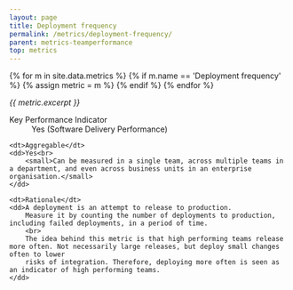 ```yaml
---
layout: page
title: Deployment frequency
permalink: /metrics/deployment-frequency/
parent: metrics-teamperformance
top: metrics
---
```


{% for m in site.data.metrics %}
    {% if m.name == 'Deployment frequency' %}
        {% assign metric = m %}
    {% endif %}
{% endfor %}

_{{ metric.excerpt }}_

<dl>
    <dt>Key Performance Indicator</dt>
    <dd>Yes (Software Delivery Performance)</dd>
    
    <dt>Aggregable</dt>
    <dd>Yes<br>
        <small>Can be measured in a single team, across multiple teams in a department, and even across business units in an enterprise organisation.</small>
    </dd>
    
    <dt>Rationale</dt>
    <dd>A deployment is an attempt to release to production.
        Measure it by counting the number of deployments to production, including failed deployments, in a period of time. 
        <br>
        The idea behind this metric is that high performing teams release more often. Not necessarily large releases, but deploy small changes often to lower
        risks of integration. Therefore, deploying more often is seen as an indicator of high performing teams.
    </dd>
</dl>

